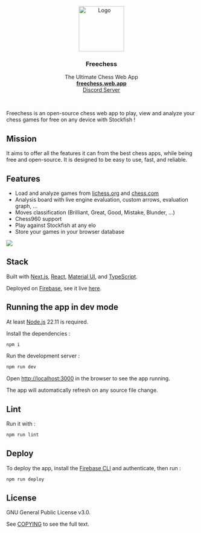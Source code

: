 <div align="center">
  <a href="https://github.com/GuillaumeSD/Freechess">
    <img width="120" height="120" src="https://github.com/GuillaumeSD/Freechess/blob/main/public/android-chrome-192x192.png" alt="Logo">
  </a>

<h3 align="center">Freechess</h3>
  <p align="center">
    The Ultimate Chess Web App
    <br />
    <a href="https://freechess.web.app/"><strong>freechess.web.app</strong></a>
    <br />
    <a href="https://discord.com/invite/Yr99abAcUr">Discord Server</a>
  </p>
</div>
<br />

Freechess is an open-source chess web app to play, view and analyze your chess games for free on any device with Stockfish !

## Mission

It aims to offer all the features it can from the best chess apps, while being free and open-source. It is designed to be easy to use, fast, and reliable.

## Features

- Load and analyze games from [lichess.org](https://lichess.org) and [chess.com](https://chess.com)
- Analysis board with live engine evaluation, custom arrows, evaluation graph, ...
- Moves classification (Brilliant, Great, Good, Mistake, Blunder, ...)
- Chess960 support
- Play against Stockfish at any elo
- Store your games in your browser database

<img src="https://github.com/GuillaumeSD/Freechess/blob/main/assets/showcase.png" />

## Stack

Built with [Next.js](https://nextjs.org/docs), [React](https://react.dev/learn/describing-the-ui), [Material UI](https://mui.com/material-ui/getting-started/overview/), and [TypeScript](https://www.typescriptlang.org/docs/handbook/typescript-from-scratch.html).

Deployed on [Firebase](https://firebase.google.com/docs/hosting), see it live [here](https://freechess.web.app).

## Running the app in dev mode

At least [Node.js](https://nodejs.org) 22.11 is required.

Install the dependencies :

```bash
npm i
```

Run the development server :

```bash
npm run dev
```

Open [http://localhost:3000](http://localhost:3000) in the browser to see the app running.

The app will automatically refresh on any source file change.

## Lint

Run it with :

```bash
npm run lint
```

## Deploy

To deploy the app, install the [Firebase CLI](https://firebase.google.com/docs/cli) and authenticate, then run :

```bash
npm run deploy
```

## License

GNU General Public License v3.0.

See [COPYING](COPYING) to see the full text.
